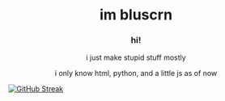 <h1 align="center">im bluscrn</h1>
<h3 align="center">hi!</h3>
<p align="center">i just make stupid stuff mostly</p>
<p align="center">i only know html, python, and a little js as of now</p>


<a href="https://git.io/streak-stats" align="center"><img src="https://github-readme-streak-stats.herokuapp.com?user=Bluscrn99" alt="GitHub Streak" align="center"></a>
